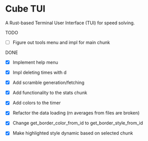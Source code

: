 # Cube TUI

A Rust-based Terminal User Interface (TUI) for speed solving.

TODO
- [ ] Figure out tools menu and impl for main chunk

DONE
- [X] Implement help menu
- [X] Impl deleting times with d
- [X] Add scramble generation/fetching
- [X] Add functionality to the stats chunk
- [X] Add colors to the timer
- [X] Refactor the data loading (rn averages from files are broken)
- [X] Change get_border_color_from_id to get_border_style_from_id
- [X] Make highlighted style dynamic based on selected chunk

